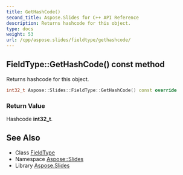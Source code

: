 ```yaml
---
title: GetHashCode()
second_title: Aspose.Slides for C++ API Reference
description: Returns hashcode for this object.
type: docs
weight: 53
url: /cpp/aspose.slides/fieldtype/gethashcode/
---
```

## FieldType::GetHashCode() const method


Returns hashcode for this object.

```cpp
int32_t Aspose::Slides::FieldType::GetHashCode() const override
```


### Return Value

Hashcode **int32_t**.

## See Also

* Class [FieldType](./)
* Namespace [Aspose::Slides](../)
* Library [Aspose.Slides](../../)
